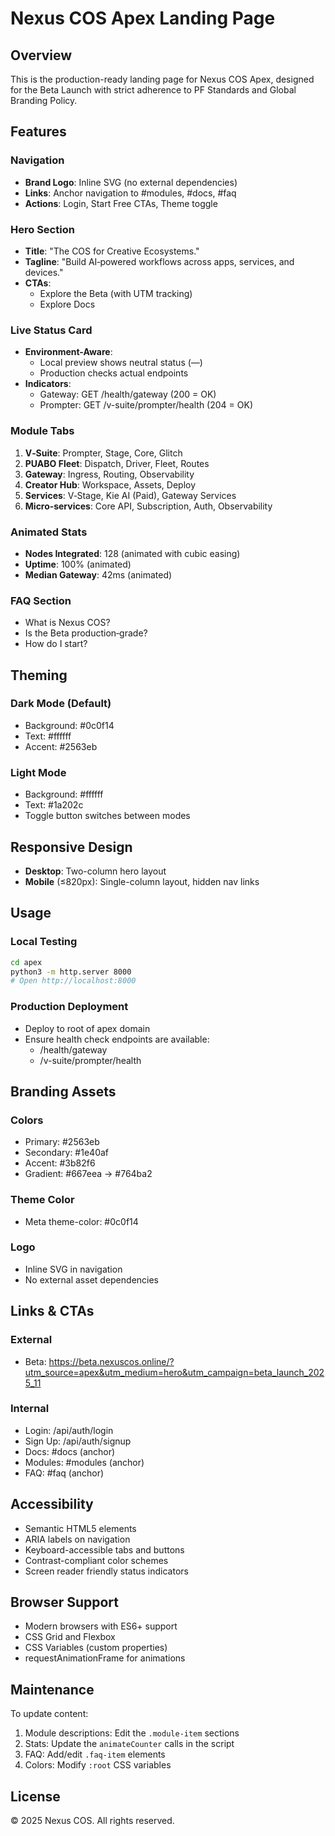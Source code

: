 # Nexus COS Apex Landing Page

## Overview

This is the production-ready landing page for Nexus COS Apex, designed for the Beta Launch with strict adherence to PF Standards and Global Branding Policy.

## Features

### Navigation
- **Brand Logo**: Inline SVG (no external dependencies)
- **Links**: Anchor navigation to #modules, #docs, #faq
- **Actions**: Login, Start Free CTAs, Theme toggle

### Hero Section
- **Title**: "The COS for Creative Ecosystems."
- **Tagline**: "Build AI‑powered workflows across apps, services, and devices."
- **CTAs**: 
  - Explore the Beta (with UTM tracking)
  - Explore Docs

### Live Status Card
- **Environment-Aware**: 
  - Local preview shows neutral status (—)
  - Production checks actual endpoints
- **Indicators**:
  - Gateway: GET /health/gateway (200 = OK)
  - Prompter: GET /v-suite/prompter/health (204 = OK)

### Module Tabs
1. **V‑Suite**: Prompter, Stage, Core, Glitch
2. **PUABO Fleet**: Dispatch, Driver, Fleet, Routes
3. **Gateway**: Ingress, Routing, Observability
4. **Creator Hub**: Workspace, Assets, Deploy
5. **Services**: V‑Stage, Kie AI (Paid), Gateway Services
6. **Micro‑services**: Core API, Subscription, Auth, Observability

### Animated Stats
- **Nodes Integrated**: 128 (animated with cubic easing)
- **Uptime**: 100% (animated)
- **Median Gateway**: 42ms (animated)

### FAQ Section
- What is Nexus COS?
- Is the Beta production‑grade?
- How do I start?

## Theming

### Dark Mode (Default)
- Background: #0c0f14
- Text: #ffffff
- Accent: #2563eb

### Light Mode
- Background: #ffffff
- Text: #1a202c
- Toggle button switches between modes

## Responsive Design
- **Desktop**: Two-column hero layout
- **Mobile** (≤820px): Single-column layout, hidden nav links

## Usage

### Local Testing
```bash
cd apex
python3 -m http.server 8000
# Open http://localhost:8000
```

### Production Deployment
- Deploy to root of apex domain
- Ensure health check endpoints are available:
  - /health/gateway
  - /v-suite/prompter/health

## Branding Assets

### Colors
- Primary: #2563eb
- Secondary: #1e40af
- Accent: #3b82f6
- Gradient: #667eea → #764ba2

### Theme Color
- Meta theme-color: #0c0f14

### Logo
- Inline SVG in navigation
- No external asset dependencies

## Links & CTAs

### External
- Beta: https://beta.nexuscos.online/?utm_source=apex&utm_medium=hero&utm_campaign=beta_launch_2025_11

### Internal
- Login: /api/auth/login
- Sign Up: /api/auth/signup
- Docs: #docs (anchor)
- Modules: #modules (anchor)
- FAQ: #faq (anchor)

## Accessibility

- Semantic HTML5 elements
- ARIA labels on navigation
- Keyboard-accessible tabs and buttons
- Contrast-compliant color schemes
- Screen reader friendly status indicators

## Browser Support

- Modern browsers with ES6+ support
- CSS Grid and Flexbox
- CSS Variables (custom properties)
- requestAnimationFrame for animations

## Maintenance

To update content:
1. Module descriptions: Edit the `.module-item` sections
2. Stats: Update the `animateCounter` calls in the script
3. FAQ: Add/edit `.faq-item` elements
4. Colors: Modify `:root` CSS variables

## License

© 2025 Nexus COS. All rights reserved.
